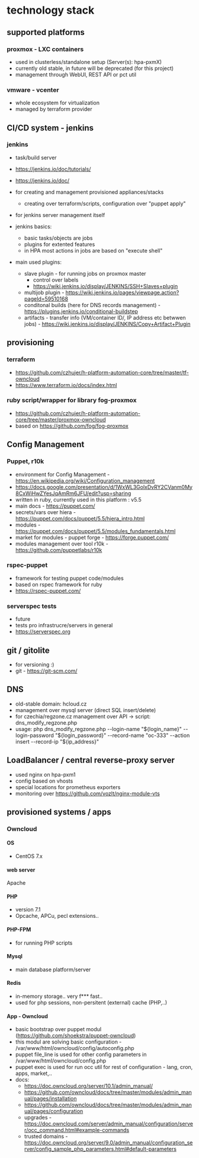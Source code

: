 # technology stack

## supported platforms

### proxmox - LXC containers
- used in clusterless/standalone setup (Server(s): hpa-pxmX)
- currently old stable, in future will be deprecated (for this project)
- management through WebUI, REST API or pct util

### vmware - vcenter
- whole ecosystem for virtualization
- managed by terraform provider

## CI/CD system - jenkins
### jenkins
- task/build server
- https://jenkins.io/doc/tutorials/
- https://jenkins.io/doc/
- for creating and management provisioned appliances/stacks
  - creating over terraform/scripts, configuration over "puppet apply"
- for jenkins server management itself

- jenkins basics:
  - basic tasks/objects are jobs
  - plugins for extented features
  - in HPA most actions in jobs are based on "execute shell"

- main used plugins:
  - slave plugin - for running jobs on proxmox master
    - control over labels
    - https://wiki.jenkins.io/display/JENKINS/SSH+Slaves+plugin
  - multijob plugin - https://wiki.jenkins.io/pages/viewpage.action?pageId=59510168
  - conditonal builds (here for DNS records management) - https://plugins.jenkins.io/conditional-buildstep
  - artifacts - transfer info (VM/container ID/, IP address etc betwwen jobs) - https://wiki.jenkins.io/display/JENKINS/Copy+Artifact+Plugin

## provisioning

### terraform
- https://github.com/czhujer/h-platform-automation-core/tree/master/tf-owncloud
- https://www.terraform.io/docs/index.html

### ruby script/wrapper for library fog-proxmox
- https://github.com/czhujer/h-platform-automation-core/tree/master/proxmox-owncloud
- based on https://github.com/fog/fog-proxmox

## Config Management

### Puppet, r10k
- environment for Config Management - https://en.wikipedia.org/wiki/Configuration_management
- https://docs.google.com/presentation/d/1WxWL3GolxDvRY2CVanm0My8CxWiHwZYesJqAmRm6JFU/edit?usp=sharing
- written in ruby, currently used in this platform : v5.5
- main docs - https://puppet.com/
- secrets/vars over hiera - https://puppet.com/docs/puppet/5.5/hiera_intro.html
- modules - https://puppet.com/docs/puppet/5.5/modules_fundamentals.html
- market for modules - puppet forge - https://forge.puppet.com/
- modules management over tool r10k - https://github.com/puppetlabs/r10k

### rspec-puppet
- framework for testing puppet code/modules
- based on rspec framework for ruby
- https://rspec-puppet.com/

### serverspec tests
- future
- tests pro infrastrucre/servers in general
- https://serverspec.org

## git / gitolite
- for versioning :)
- git - https://git-scm.com/

## DNS
- old-stable domain: hcloud.cz
- management over mysql server (direct SQL insert/delete)
- for czechia/regzone.cz management over API -> script: dns_modify_regzone.php
- usage: php dns_modify_regzone.php --login-name "${login_name}" --login-password "${login_password}" --record-name "oc-333" --action insert --record-ip "${ip_address}"

## LoadBalancer / central reverse-proxy server
- used nginx on hpa-pxm1
- config based on vhosts
- special locations for prometheus exporters
- monitoring over https://github.com/vozlt/nginx-module-vts

## provisioned systems / apps

### Owncloud

#### OS
- CentOS 7.x

#### web server
Apache

#### PHP
- version 7.1
- Opcache, APCu, pecl extensions..

#### PHP-FPM
- for running PHP scripts

#### Mysql
- main database platform/server

#### Redis
- in-memory storage.. very f*** fast..
- used for php sessions, non-persitent (external) cache (PHP,..)

#### App - Owncloud
- basic bootstrap over puppet modul (https://github.com/shoekstra/puppet-owncloud)
- this modul are solving basic configuration - /var/www/html/owncloud/config/autoconfig.php
- puppet file_line is used for other config parameters in /var/www/html/owncloud/config.php
- puppet exec is used for run occ util for rest of configuration - lang, cron, apps, market,..
- docs:
  - https://doc.owncloud.org/server/10.1/admin_manual/
  - https://github.com/owncloud/docs/tree/master/modules/admin_manual/pages/installation
  - https://github.com/owncloud/docs/tree/master/modules/admin_manual/pages/configuration
  - upgrades - https://doc.owncloud.com/server/admin_manual/configuration/server/occ_command.html#example-commands
  - trusted domains - https://doc.owncloud.org/server/9.0/admin_manual/configuration_server/config_sample_php_parameters.html#default-parameters
